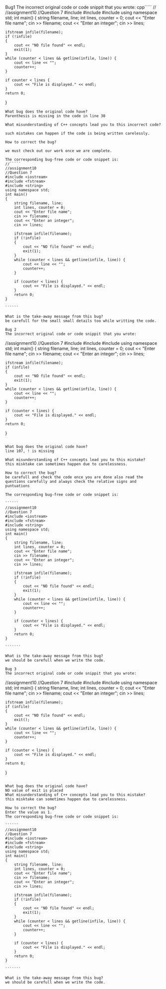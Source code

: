 Bug1
The incorrect original code or code snippit that you wrote:
cpp`````
//
//assignment10
//Question 7
#include <iostream>
#include <fstream>
#include <string>
using namespace std;
int main()
{
    string filename, line;
    int lines, counter = 0;
    cout << "Enter file name";
    cin >> filename;
    cout << "Enter an integer";
    cin >> lines;

    ifstream infile(filename);
    if (!infile)
    {
        cout << "NO file found" << endl;
        exit(1);
    }
    while (counter < lines && getline(infile, line)) {
        cout << line << "";
        counter++;
    }

    if counter < lines {
        cout << "File is displayed." << endl;
    }
    return 0;
}

`````````
What bug does the original code have?
Parenthesis is missing in the code in line 30

What misunderstanding of C++ concepts lead you to this incorrect code?

such mistakes can happen if the code is being written carelessly.

How to correct the bug?

we must check out our work once we are complete.

The corresponding bug-free code or code snippet is:
//`````
//assignment10
//Question 7
#include <iostream>
#include <fstream>
#include <string>
using namespace std;
int main()
{
    string filename, line;
    int lines, counter = 0;
    cout << "Enter file name";
    cin >> filename;
    cout << "Enter an integer";
    cin >> lines;

    ifstream infile(filename);
    if (!infile)
    {
        cout << "NO file found" << endl;
        exit(1);
    }
    while (counter < lines && getline(infile, line)) {
        cout << line << "";
        counter++;
    }

    if (counter < lines) {
        cout << "File is displayed." << endl;
    }
    return 0;
}

``````

What is the take-away message from this bug?
be carefull for the small small details too while writting the code.

Bug 2
The incorrect original code or code snippit that you wrote:

``````````````
//assignment10
//Question 7
#include <iostream>
#include <fstream>
#include <string>
using namespace std;
int main()
{
    string filename, line;
    int lines, counter = 0;
    cout << "Enter file name";
    cin >> filename;
    cout << "Enter an integer";
    cin >> lines;

    ifstream infile(filename);
    if (infile)
    {
        cout << "NO file found" << endl;
        exit(1);
    }
    while (counter < lines && getline(infile, line)) {
        cout << line << "";
        counter++;
    }

    if (counter < lines) {
        cout << "File is displayed." << endl;
    }
    return 0;
}

`````````

What bug does the original code have? 
line 107, ! is missing

What misunderstanding of C++ concepts lead you to this mistake? 
this misktake can sometimes happen due to carelessness.

How to correct the bug?
be carefull and check the code once you are done also read the questions carefully and always check the relative signs and puntuations 

The corresponding bug-free code or code snippet is:

``````
//assignment10
//Question 7
#include <iostream>
#include <fstream>
#include <string>
using namespace std;
int main()
{
    string filename, line;
    int lines, counter = 0;
    cout << "Enter file name";
    cin >> filename;
    cout << "Enter an integer";
    cin >> lines;

    ifstream infile(filename);
    if (!infile)
    {
        cout << "NO file found" << endl;
        exit(1);
    }
    while (counter < lines && getline(infile, line)) {
        cout << line << "";
        counter++;
    }

    if (counter < lines) {
        cout << "File is displayed." << endl;
    }
    return 0;
}

```````

What is the take-away message from this bug?
we should be carefull when we write the code.

Bug 3
The incorrect original code or code snippit that you wrote:

``````````````
//assignment10
//Question 7
#include <iostream>
#include <fstream>
#include <string>
using namespace std;
int main()
{
    string filename, line;
    int lines, counter = 0;
    cout << "Enter file name";
    cin >> filename;
    cout << "Enter an integer";
    cin >> lines;

    ifstream infile(filename);
    if (infile)
    {
        cout << "NO file found" << endl;
        exit();
    }
    while (counter < lines && getline(infile, line)) {
        cout << line << "";
        counter++;
    }

    if (counter < lines) {
        cout << "File is displayed." << endl;
    }
    return 0;
}

`````````

What bug does the original code have? 
NO value of exit is placed
What misunderstanding of C++ concepts lead you to this mistake? 
this misktake can sometimes happen due to carelessness.

How to correct the bug?
Enter the value as 1.
The corresponding bug-free code or code snippet is:

``````
//assignment10
//Question 7
#include <iostream>
#include <fstream>
#include <string>
using namespace std;
int main()
{
    string filename, line;
    int lines, counter = 0;
    cout << "Enter file name";
    cin >> filename;
    cout << "Enter an integer";
    cin >> lines;

    ifstream infile(filename);
    if (!infile)
    {
        cout << "NO file found" << endl;
        exit(1);
    }
    while (counter < lines && getline(infile, line)) {
        cout << line << "";
        counter++;
    }

    if (counter < lines) {
        cout << "File is displayed." << endl;
    }
    return 0;
}

```````

What is the take-away message from this bug?
we should be carefull when we write the code.
